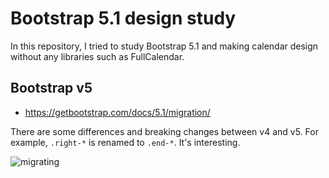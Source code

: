 Bootstrap 5.1 design study
===

In this repository, I tried to study Bootstrap 5.1 and making calendar design without any libraries such as FullCalendar.

## Bootstrap v5

- https://getbootstrap.com/docs/5.1/migration/

There are some differences and breaking changes between v4 and v5. For example, `.right-*` is renamed to `.end-*`. It's interesting.

![migrating](https://user-images.githubusercontent.com/28250432/153972507-98fdddf3-44af-4148-8f67-cd2eb0ec4b02.png)
